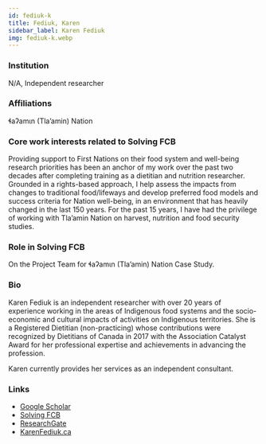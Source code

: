 ```yaml
---
id: fediuk-k
title: Fediuk, Karen
sidebar_label: Karen Fediuk
img: fediuk-k.webp
---
```


### Institution

N/A, Independent researcher

### Affiliations

ɬaʔamɩn (Tla’amin) Nation

### Core work interests related to Solving FCB
Providing support to First Nations on their food system and well-being research priorities has been an anchor of my work over the past two decades after completing training as a dietitian and nutrition researcher. Grounded in a rights-based approach, I help assess the impacts from changes to traditional food/lifeways and develop preferred food models and success criteria for Nation well-being, in an environment that has heavily changed in the last 150 years. For the past 15 years, I have had the privilege of working with Tla’amin Nation on harvest, nutrition and food security studies.

### Role in Solving FCB
On the Project Team for ɬaʔamɩn (Tla’amin) Nation Case Study.

### Bio
Karen Fediuk is an independent researcher with over 20 years of experience working in the areas of Indigenous food systems and the socio-economic and cultural impacts of activities on Indigenous territories. She is a Registered Dietitian (non-practicing) whose contributions were recognized by Dietitians of Canada in 2017 with the Association Catalyst Award for her professional expertise and achievements in advancing the profession.

Karen currently provides her services as an independent consultant.
### Links
- [Google Scholar](https://scholar.google.com/citations?user=idNd8qQAAAAJ)
- [Solving FCB](https://solvingfcb.org/people/fediuk-k/)
- [ResearchGate](https://www.researchgate.net/profile/Karen-Fediuk)
- [KarenFediuk.ca](https://www.karenfediuk.ca/)